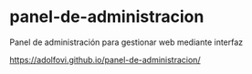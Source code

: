 # panel-de-administracion
Panel de administración para gestionar web mediante interfaz


https://adolfovi.github.io/panel-de-administracion/
